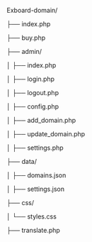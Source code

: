 Exboard-domain/

├── index.php

├── buy.php

├── admin/

│   ├── index.php

│   ├── login.php

│   ├── logout.php

│   ├── config.php

│   ├── add_domain.php

│   ├── update_domain.php

│   ├── settings.php

├── data/

│   ├── domains.json

│   ├── settings.json

├── css/

│   └── styles.css

├── translate.php
